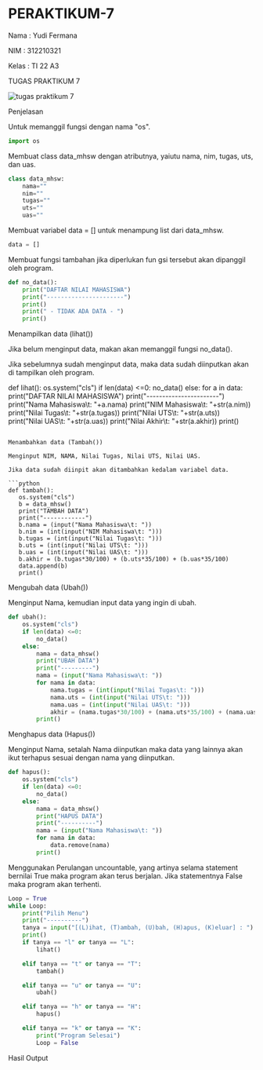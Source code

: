 # PERAKTIKUM-7

Nama : Yudi Fermana

NIM : 312210321

Kelas : TI 22 A3

TUGAS PRAKTIKUM 7

![tugas praktikum 7](https://user-images.githubusercontent.com/115516653/207035642-de680957-a248-43ed-b144-d34a17c19456.png)

Penjelasan

Untuk memanggil fungsi dengan nama "os".

```python
import os
```

Membuat class data_mhsw dengan atributnya, yaiutu nama, nim, tugas, uts, dan uas.

```python
class data_mhsw:
    nama=""
    nim=""
    tugas=""
    uts=""
    uas=""
```

Membuat variabel data = [] untuk menampung list dari data_mhsw.

```python
data = []
```

Membuat fungsi tambahan jika diperlukan fun gsi tersebut akan dipanggil oleh program.

```python
def no_data():
    print("DAFTAR NILAI MAHASISWA")
    print("----------------------")
    print()
    print(" - TIDAK ADA DATA - ")
    print()
```

Menampilkan data (lihat())

Jika belum menginput data, makan akan memanggil fungsi no_data().

Jika sebelumnya sudah menginput data, maka data sudah diinputkan akan di tampilkan oleh program.

def lihat():
    os.system("cls")
    if len(data) <=0:
        no_data()
    else:
        for a in data:
            print("DAFTAR NILAI MAHASISWA")
            print("-----------------------")
            print("Nama Mahasiswa\t: "+a.nama)
            print("NIM Mahasiswa\t: "+str(a.nim))
            print("Nilai Tugas\t: "+str(a.tugas))
            print("Nilai UTS\t: "+str(a.uts))
            print("Nilai UAS\t: "+str(a.uas))
            print("Nilai Akhir\t: "+str(a.akhir))
            print()
 ```
 
Menambahkan data (Tambah())

Menginput NIM, NAMA, Nilai Tugas, Nilai UTS, Nilai UAS.

Jika data sudah diinpit akan ditambahkan kedalam variabel data.

```python
def tambah():
    os.system("cls")
    b = data_mhsw()
    print("TAMBAH DATA")
    print("------------")
    b.nama = (input("Nama Mahasiswa\t: "))
    b.nim = (int(input("NIM Mahasiswa\t: ")))
    b.tugas = (int(input("Nilai Tugas\t: ")))
    b.uts = (int(input("Nilai UTS\t: ")))
    b.uas = (int(input("Nilai UAS\t: ")))
    b.akhir = (b.tugas*30/100) + (b.uts*35/100) + (b.uas*35/100)
    data.append(b)
    print()
```

Mengubah data (Ubah())

Menginput Nama, kemudian input data yang ingin di ubah.

```python
def ubah():
    os.system("cls")
    if len(data) <=0:
        no_data()
    else:
        nama = data_mhsw()
        print("UBAH DATA")
        print("---------")
        nama = (input("Nama Mahasiswa\t: "))
        for nama in data:
            nama.tugas = (int(input("Nilai Tugas\t: ")))
            nama.uts = (int(input("Nilai UTS\t: ")))
            nama.uas = (int(input("Nilai UAS\t: ")))
            akhir = (nama.tugas*30/100) + (nama.uts*35/100) + (nama.uas*35/100)
        print()
```

Menghapus data (Hapus())

Menginput Nama, setalah Nama diinputkan maka data yang lainnya akan ikut terhapus sesuai dengan nama yang diinputkan.

```python
def hapus():
    os.system("cls")
    if len(data) <=0:
        no_data()
    else:
        nama = data_mhsw()
        print("HAPUS DATA")
        print("----------")
        nama = (input("Nama Mahasiswa\t: "))
        for nama in data:
            data.remove(nama)
        print()
```

Menggunakan Perulangan uncountable, yang artinya selama statement bernilai True maka program akan terus berjalan. Jika statementnya False maka program akan terhenti.

```python 
Loop = True
while Loop:
    print("Pilih Menu")
    print("----------")
    tanya = input("[(L)ihat, (T)ambah, (U)bah, (H)apus, (K)eluar] : ")
    print()
    if tanya == "l" or tanya == "L":
        lihat()

    elif tanya == "t" or tanya == "T":
        tambah()

    elif tanya == "u" or tanya == "U":
        ubah()

    elif tanya == "h" or tanya == "H":
        hapus()

    elif tanya == "k" or tanya == "K":
        print("Program Selesai")
        Loop = False
```

Hasil Output
